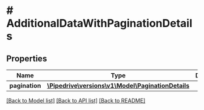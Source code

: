 # # AdditionalDataWithPaginationDetails

## Properties

Name | Type | Description | Notes
------------ | ------------- | ------------- | -------------
**pagination** | [**\Pipedrive\versions\v1\Model\PaginationDetails**](PaginationDetails.md) |  | [optional]

[[Back to Model list]](../README.md#documentation-for-models) [[Back to API list]](../README.md#documentation-for-api-endpoints) [[Back to README]](../README.md)
